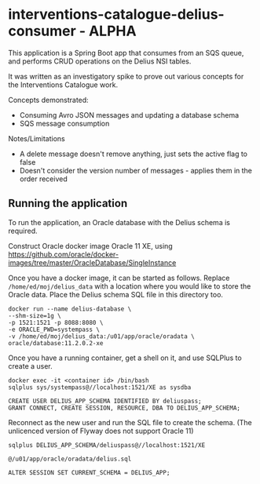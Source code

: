 # interventions-catalogue-delius-consumer - ALPHA

This application is a Spring Boot app that consumes from an SQS queue, and performs CRUD operations on the Delius NSI tables.

It was written as an investigatory spike to prove out various concepts for the Interventions Catalogue work.

Concepts demonstrated:
- Consuming Avro JSON messages and updating a database schema
- SQS message consumption

Notes/Limitations
- A delete message doesn't remove anything, just sets the active flag to false
- Doesn't consider the version number of messages - applies them in the order received

## Running the application

To run the application, an Oracle database with the Delius schema is required.

Construct Oracle docker image Oracle 11 XE, using https://github.com/oracle/docker-images/tree/master/OracleDatabase/SingleInstance

Once you have a docker image, it can be started as follows. Replace `/home/ed/moj/delius_data` 
with a location where you would like to store the Oracle data. Place the Delius schema SQL file 
in this directory too.

```
docker run --name delius-database \
--shm-size=1g \
-p 1521:1521 -p 8088:8080 \
-e ORACLE_PWD=systempass \
-v /home/ed/moj/delius_data:/u01/app/oracle/oradata \
oracle/database:11.2.0.2-xe
```

Once you have a running container, get a shell on it, and use SQLPlus to create a user.
```
docker exec -it <container id> /bin/bash
sqlplus sys/systempass@//localhost:1521/XE as sysdba

CREATE USER DELIUS_APP_SCHEMA IDENTIFIED BY deliuspass;
GRANT CONNECT, CREATE SESSION, RESOURCE, DBA TO DELIUS_APP_SCHEMA;
```

Reconnect as the new user and run the SQL file to create the schema. (The unlicenced version of Flyway does not support Oracle 11)
```
sqlplus DELIUS_APP_SCHEMA/deliuspass@//localhost:1521/XE

@/u01/app/oracle/oradata/delius.sql

ALTER SESSION SET CURRENT_SCHEMA = DELIUS_APP;
```
